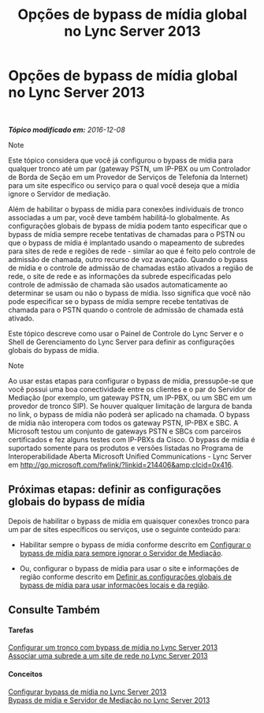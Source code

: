 ﻿---
title: Opções de bypass de mídia global no Lync Server 2013
TOCTitle: Opções de bypass de mídia global no Lync Server 2013
ms:assetid: 1bd35f90-8587-48a1-b0c2-095a4053fc77
ms:mtpsurl: https://technet.microsoft.com/pt-br/library/Gg398255(v=OCS.15)
ms:contentKeyID: 49306052
ms.date: 12/10/2016
mtps_version: v=OCS.15
ms.translationtype: HT
---

# Opções de bypass de mídia global no Lync Server 2013

 

_**Tópico modificado em:** 2016-12-08_

> [!note]  
> Este tópico considera que você já configurou o bypass de mídia para qualquer tronco até um par (gateway PSTN, um IP-PBX ou um Controlador de Borda de Seção em um Provedor de Serviços de Telefonia da Internet) para um site específico ou serviço para o qual você deseja que a mídia ignore o Servidor de mediação.

Além de habilitar o bypass de mídia para conexões individuais de tronco associadas a um par, você deve também habilitá-lo globalmente. As configurações globais de bypass de mídia podem tanto especificar que o bypass de mídia sempre recebe tentativas de chamadas para o PSTN ou que o bypass de mídia é implantado usando o mapeamento de subredes para sites de rede e regiões de rede - similar ao que é feito pelo controle de admissão de chamada, outro recurso de voz avançado. Quando o bypass de mídia e o controle de admissão de chamadas estão ativados a região de rede, o site de rede e as informações da subrede especificadas pelo controle de admissão de chamada são usados automaticamente ao determinar se usam ou não o bypass de mídia. Isso significa que você não pode especificar se o bypass de mídia sempre recebe tentativas de chamada para o PSTN quando o controle de admissão de chamada está ativado.

Este tópico descreve como usar o Painel de Controle do Lync Server e o Shell de Gerenciamento do Lync Server para definir as configurações globais do bypass de mídia.

> [!note]  
> Ao usar estas etapas para configurar o bypass de mídia, pressupõe-se que você possui uma boa conectividade entre os clientes e o par do Servidor de Mediação (por exemplo, um gateway PSTN, um IP-PBX, ou um SBC em um provedor de tronco SIP). Se houver qualquer limitação de largura de banda no link, o bypass de mídia não poderá ser aplicado na chamada. O bypass de mídia não interopera com todos os gateway PSTN, IP-PBX e SBC. A Microsoft testou um conjunto de gateways PSTN e SBCs com parceiros certificados e fez alguns testes com IP-PBXs da Cisco. O bypass de mídia é suportado somente para os produtos e versões listadas no Programa de Interoperabilidade Aberta Microsoft Unified Communications - Lync Server em <a href="http://go.microsoft.com/fwlink/?linkid=214406%26clcid=0x416" class="uri">http://go.microsoft.com/fwlink/?linkid=214406&amp;clcid=0x416</a>.

## Próximas etapas: definir as configurações globais do bypass de mídia

Depois de habilitar o bypass de mídia em quaisquer conexões tronco para um par de sites específicos ou serviços, use o seguinte conteúdo para:

  - Habilitar sempre o bypass de mídia conforme descrito em [Configurar o bypass de mídia para sempre ignorar o Servidor de Mediação](lync-server-2013-configure-media-bypass-to-always-bypass-the-mediation-server.md).

  - Ou, configurar o bypass de mídia para usar o site e informações de região conforme descrito em [Definir as configurações globais de bypass de mídia para usar informações locais e da região](lync-server-2013-configure-media-bypass-global-settings-to-use-site-and-region-information.md).

## Consulte Também

#### Tarefas

[Configurar um tronco com bypass de mídia no Lync Server 2013](lync-server-2013-configure-a-trunk-with-media-bypass.md)  
[Associar uma subrede a um site de rede no Lync Server 2013](lync-server-2013-associate-a-subnet-with-a-network-site.md)  

#### Conceitos

[Configurar bypass de mídia no Lync Server 2013](lync-server-2013-configure-media-bypass.md)  
[Bypass de mídia e Servidor de Mediação no Lync Server 2013](lync-server-2013-media-bypass-and-mediation-server.md)


